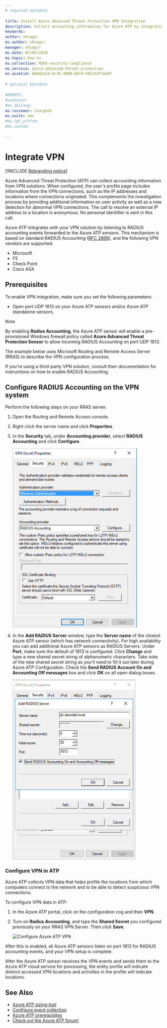 ```yaml
---
# required metadata

title: Install Azure Advanced Threat Protection VPN Integration
description: Collect accounting information for Azure ATP by integrating a VPN.
keywords:
author: shsagir
ms.author: shsagir
manager: shsagir
ms.date: 07/05/2020
ms.topic: how-to
ms.collection: M365-security-compliance
ms.service: azure-advanced-threat-protection
ms.assetid: 0d9d2a1d-6c76-4909-b6f9-58523df16d4f

# optional metadata

#ROBOTS:
#audience:
#ms.devlang:
ms.reviewer: itargoet
ms.suite: ems
#ms.tgt_pltfrm:
#ms.custom:

---
```

# Integrate VPN

[!INCLUDE [Rebranding notice](includes/rebranding.md)]

Azure Advanced Threat Protection (ATP) can collect accounting information from VPN solutions. When configured, the user's profile page includes information from the VPN connections, such as the IP addresses and locations where connections originated. This complements the investigation process by providing additional information on user activity as well as a new detection for abnormal VPN connections. The call to resolve an external IP address to a location is anonymous. No personal identifier is sent in this call.

Azure ATP integrates with your VPN solution by listening to RADIUS accounting events forwarded to the Azure ATP sensors. This mechanism is based on standard RADIUS Accounting ([RFC 2866](https://tools.ietf.org/html/rfc2866)), and the following VPN vendors are supported:

- Microsoft
- F5
- Check Point
- Cisco ASA

## Prerequisites

To enable VPN integration, make sure you set the following parameters:

- Open port UDP 1813 on your Azure ATP sensors and/or Azure ATP standalone sensors.

> [!NOTE]
> By enabling **Radius Accounting**, the Azure ATP sensor will enable a pre-provisioned Windows firewall policy called **Azure Advanced Threat Protection Sensor** to allow incoming RADIUS Accounting on port UDP 1813.

The example below uses Microsoft Routing and Remote Access Server (RRAS) to describe the VPN configuration process.

If you're using a third-party VPN solution, consult their documentation for instructions on how to enable RADIUS Accounting.

## Configure RADIUS Accounting on the VPN system

Perform the following steps on your RRAS server.

1. Open the Routing and Remote Access console.
1. Right-click the server name and click **Properties**.
1. In the **Security** tab, under **Accounting provider**, select **RADIUS Accounting** and click **Configure**.

    ![RADIUS setup](media/radius-setup.png)

1. In the **Add RADIUS Server** window, type the **Server name** of the closest Azure ATP sensor (which has network connectivity). For high availability you can add additional Azure ATP sensors as RADIUS Servers. Under **Port**, make sure the default of 1813 is configured. Click **Change** and type a new shared secret string of alphanumeric characters. Take note of the new shared secret string as you'll need to fill it out later during Azure ATP Configuration. Check the **Send RADIUS Account On and Accounting Off messages** box and click **OK** on all open dialog boxes.

    ![VPN setup](media/vpn-set-accounting.png)

### Configure VPN in ATP

Azure ATP collects VPN data that helps profile the locations from which computers connect to the network and to be able to detect suspicious VPN connections.

To configure VPN data in ATP:

1. In the Azure ATP portal, click on the configuration cog and then **VPN**.
1. Turn on **Radius Accounting**, and type the **Shared Secret** you configured previously on your RRAS VPN Server. Then click **Save**.

    ![Configure Azure ATP VPN](media/atp-vpn-radius.png)

After this is enabled, all Azure ATP sensors listen on port 1813 for RADIUS accounting events, and your VPN setup is complete.

 After the Azure ATP sensor receives the VPN events and sends them to the Azure ATP cloud service for processing, the entity profile will indicate distinct accessed VPN locations and activities in the profile will indicate locations.

## See Also

- [Azure ATP sizing tool](https://aka.ms/aatpsizingtool)
- [Configure event collection](configure-event-collection.md)
- [Azure ATP prerequisites](prerequisites.md)
- [Check out the Azure ATP forum!](https://aka.ms/azureatpcommunity)

